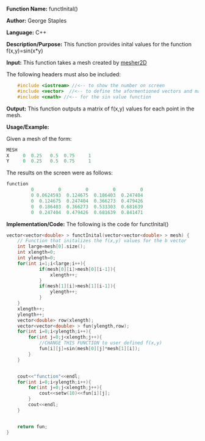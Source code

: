 **Function Name:**          functInital()

**Author:** George Staples

**Language:** C++

**Description/Purpose:** This function provides inital values for the function f(x,y)=sin(x*y)

**Input:** This function takes a mesh created by [mesher2D](https://georgest347.github.io/MATH-5620/softwareManual/HW3/mesher2D)
  
The following headers must also be included:
  ```c++
      #include <iostream> //<-- to show the number on screen
      #include <vector>  //<-- to define the aformentioned vectors and matricies
      #include <cmath> //<-- for the sin value function
  ```

**Output:** This function outputs a matrix of f(x,y) values for each point in the mesh.
	
**Usage/Example:**

Given a mesh of the form:
```c++
MESH
X     0  0.25   0.5  0.75     1
Y     0  0.25   0.5  0.75     1
```

The results on the screen were as follows:

```c++
function
         0         0         0         0         0
         0 0.0624593  0.124675  0.186403  0.247404
         0  0.124675  0.247404  0.366273  0.479426
         0  0.186403  0.366273  0.533303  0.681639
         0  0.247404  0.479426  0.681639  0.841471
```
**Implementation/Code:** The following is the code for functInital()
```c++
vector<vector<double> > functInital(vector<vector<double> > mesh) {
	// Function that initalizes the f(x,y) values for the b vector
	int large=mesh[0].size();
	int xlength=0;
	int ylength=0;
	for(int i=1;i<large;i++){
            if(mesh[0][i]>mesh[0][i-1]){
                xlength++;
            }
            if(mesh[1][i]>mesh[1][i-1]){
                ylength++;
            }
	}
	xlength++;
	ylength++;
	vector<double> row(xlength);
	vector<vector<double> > fun(ylength,row);
	for(int i=0;i<ylength;i++){
        for(int j=0;j<xlength;j++){
            //CHANGE THIS FUNCTION to user defined f(x,y)
            fun[i][j]=sin(mesh[0][j]*mesh[1][i]);
        }
	}


	cout<<"function"<<endl;
	for(int i=0;i<ylength;i++){
        for(int j=0;j<xlength;j++){
            cout<<setw(10)<<fun[i][j];
        }
        cout<<endl;
	}


	return fun;
}
```
